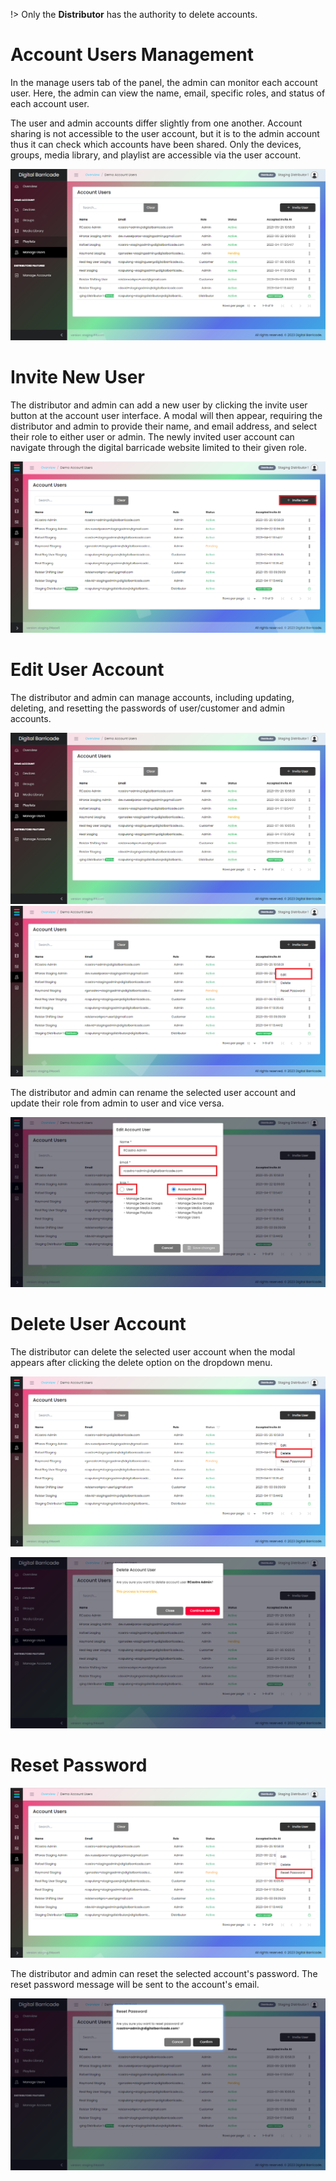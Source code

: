 !> Only the **Distributor** has the authority to delete accounts.

# Account Users Management

<div class="description">

In the manage users tab of the panel, the admin can monitor each account user. Here, the admin can view the name, email, specific roles, and status of each account user.

The user and admin accounts differ slightly from one another. Account sharing is not accessible to the user account, but it is to the admin account thus it can check which accounts have been shared. Only the devices, groups, media library, and playlist are accessible via the user account.

![user_list](/images/manageUsers/manageUsers.png ":size=100%")

</div>

# Invite New User

<div class="description">

The distributor and admin can add a new user by clicking the invite user button at the account user interface. A modal will then appear, requiring the distributor and admin to provide their name, and email address, and select their role to either user or admin. The newly invited user account can navigate through the digital barricade website limited to their given role.

![user_invite](/images/manageUsers/manageUsersAdd.png ":size=100%")

</div>

# Edit User Account

<div class="description">

The distributor and admin can manage accounts, including updating, deleting, and resetting the passwords of user/customer and admin accounts.

![user_edit](/images/manageUsers/manageUsers.png ":size=100%")
![user_edit](/images/manageUsers/manageUsersEdit.png ":size=100%")

</div>
<div class="description">

The distributor and admin can rename the selected user account and update their role from admin to user and vice versa.

![user_edit](/images/manageUsers/manageUsersEditModal.png ":size=100%")

</div>

# Delete User Account

<div class="description">
The distributor can delete the selected user account when the modal appears after clicking the delete option on the dropdown menu.

![user_delete](/images/manageUsers/manageUsersDelete.png ":size=100%")

![manage_user](/images/manageUsers/manageUsersDeleteModal.png ":size=100%")

</div>

# Reset Password

<div class="description">

![user_reset](/images/manageUsers/manageUsersReset.png ":size=100%")

</div>

<div class="description">

The distributor and admin can reset the selected account's password. The reset password message will be sent to the account's email.

![user_reset](/images/manageUsers/manageUsersResetModal.png ":size=100%")

</div>
